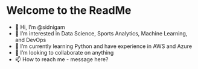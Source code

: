 # Welcome to the ReadMe

- 👋 Hi, I’m @sidnigam
- 👀 I’m interested in Data Science, Sports Analytics, Machine Learning, and DevOps
- 🌱 I’m currently learning Python and have experience in AWS and Azure
- 💞️ I’m looking to collaborate on anything
- 📫 How to reach me - message here?

<!---
sidnigam/sidnigam is a ✨ special ✨ repository because its `README.md` (this file) appears on your GitHub profile.
You can click the Preview link to take a look at your changes.
--->
